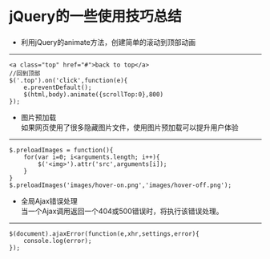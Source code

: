 # jQuery的一些使用技巧总结
###
* 利用jQuery的animate方法，创建简单的滚动到顶部动画  
***
	<a class="top" href="#">back to top</a>
	//回到顶部  
	$('.top').on('click',function(e){
		e.preventDefault();
		$(html,body).animate({scrollTop:0},800)
	});
* 图片预加载  
  如果网页使用了很多隐藏图片文件，使用图片预加载可以提升用户体验
***
	$.preloadImages = function(){
		for(var i=0; i<arguments.length; i++){
			$('<img>').attr('src',arguments[i]);
		}
	}
	$.preloadImages('images/hover-on.png','images/hover-off.png');
* 全局Ajax错误处理  
  当一个Ajax调用返回一个404或500错误时，将执行该错误处理。
***
	$(document).ajaxError(function(e,xhr,settings,error){
		console.log(error);
	});